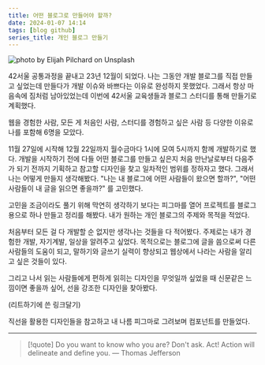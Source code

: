 ```yaml
---
title: 어떤 블로그로 만들어야 할까?
date: 2024-01-07 14:14
tags: [blog github]
series_title: 개인 블로그 만들기
---
```


![photo by Elijah Pilchard on Unsplash](https://images.unsplash.com/photo-1702166923616-eee41abf229e?crop=entropy&cs=srgb&fm=jpg&ixid=M3wzNjM5Nzd8MHwxfHJhbmRvbXx8fHx8fHx8fDE3MDQ2MDQ0NTN8&ixlib=rb-4.0.3&q=85&w=768&h=432)

42서울 공통과정을 끝내고 23년 12월이 되었다.
나는 그동안 개발 블로그를 직접 만들고 싶었는데 만들다가 개발 이슈와 바쁘다는 이유로 완성하지 못했었다. 그래서 항상 마음속에 짐처럼 남아있었는데 이번에 42서울 교육생들과 블로그 스터디를 통해 만들기로 계획했다.

웹을 경험한 사람, 모든 게 처음인 사람, 스터디를 경험하고 싶은 사람 등 다양한 이유로 나를 포함해 6명을 모았다.

11월 27일에 시작해 12월 22일까지 월수금마다 1시에 모여 5시까지 함께 개발하기로 했다.
개발을 시작하기 전에 다들 어떤 블로그를 만들고 싶은지 처음 만난날로부터 다음주가 되기 전까지 기획하고 참고할 디자인을 찾고 일차적인 범위를 정하자고 했다.
그래서 나는 어떻게 만들지 생각해봤다. "나는 내 블로그에 어떤 사람들이 왔으면 할까?", "어떤 사람들이 내 글을 읽으면 좋을까?" 를 고민했다.

고민을 조금이라도 풀기 위해 막연히 생각하기 보다는 피그마를 열어 프로젝트를 블로그용으로 하나 만들고 정리를 해봤다. 내가 원하는 개인 블로그의 주제와 목적을 적었다.

처음부터 모든 걸 다 개발할 순 없지만 생각나는 것들을 다 적어봤다.
주제로는 내가 경험한 개발, 자기계발, 일상을 알려주고 싶었다.
목적으로는 블로그에 글을 씀으로써 다른 사람들의 도움이 되고, 말하기와 글쓰기 실력이 향상되고 웹상에서 나라는 사람을 알리고 싶은 것들이 있다.

그리고 나서 읽는 사람들에게 편하게 읽히는 디자인을 무엇일까 싶었을 때 신문같은 느낌이면 좋을까 싶어, 선을 강조한 디자인을 찾아봤다.

(리트하기에 쓴 링크달기)

직선을 활용한 디자인들을 참고하고 내 나름 피그마로 그려보며 컴포넌트를 만들었다.

---

> [!quote] Do you want to know who you are? Don't ask. Act! Action will delineate and define you.
> — Thomas Jefferson